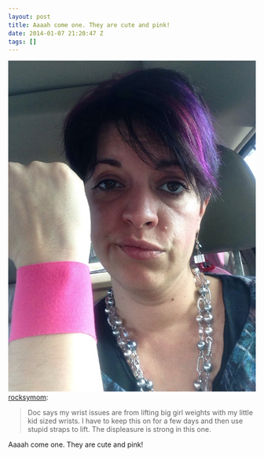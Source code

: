 ```yaml
---
layout: post
title: Aaaah come one. They are cute and pink!
date: 2014-01-07 21:20:47 Z
tags: []
---
```

![](/media/2014/01/72586269699.jpg)
[rocksymom](http://rocksymom.tumblr.com/post/72580830757/doc-says-my-wrist-issues-are-from-lifting-big-girl):

> Doc says my wrist issues are from lifting big girl weights with my little kid sized wrists. I have to keep this on for a few days and then use stupid straps to lift. The displeasure is strong in this one.

Aaaah come one. They are cute and pink!
